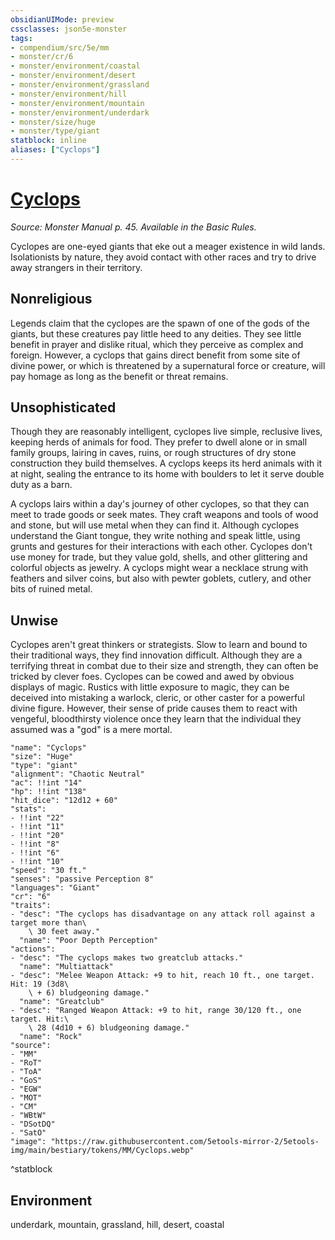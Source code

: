 ```yaml
---
obsidianUIMode: preview
cssclasses: json5e-monster
tags:
- compendium/src/5e/mm
- monster/cr/6
- monster/environment/coastal
- monster/environment/desert
- monster/environment/grassland
- monster/environment/hill
- monster/environment/mountain
- monster/environment/underdark
- monster/size/huge
- monster/type/giant
statblock: inline
aliases: ["Cyclops"]
---
```

# [Cyclops](3-Mechanics\CLI\bestiary\giant/cyclops.md)
*Source: Monster Manual p. 45. Available in the Basic Rules.*  

Cyclopes are one-eyed giants that eke out a meager existence in wild lands. Isolationists by nature, they avoid contact with other races and try to drive away strangers in their territory.

## Nonreligious

Legends claim that the cyclopes are the spawn of one of the gods of the giants, but these creatures pay little heed to any deities. They see little benefit in prayer and dislike ritual, which they perceive as complex and foreign. However, a cyclops that gains direct benefit from some site of divine power, or which is threatened by a supernatural force or creature, will pay homage as long as the benefit or threat remains.

## Unsophisticated

Though they are reasonably intelligent, cyclopes live simple, reclusive lives, keeping herds of animals for food. They prefer to dwell alone or in small family groups, lairing in caves, ruins, or rough structures of dry stone construction they build themselves. A cyclops keeps its herd animals with it at night, sealing the entrance to its home with boulders to let it serve double duty as a barn.

A cyclops lairs within a day's journey of other cyclopes, so that they can meet to trade goods or seek mates. They craft weapons and tools of wood and stone, but will use metal when they can find it. Although cyclopes understand the Giant tongue, they write nothing and speak little, using grunts and gestures for their interactions with each other. Cyclopes don't use money for trade, but they value gold, shells, and other glittering and colorful objects as jewelry. A cyclops might wear a necklace strung with feathers and silver coins, but also with pewter goblets, cutlery, and other bits of ruined metal.

## Unwise

Cyclopes aren't great thinkers or strategists. Slow to learn and bound to their traditional ways, they find innovation difficult. Although they are a terrifying threat in combat due to their size and strength, they can often be tricked by clever foes. Cyclopes can be cowed and awed by obvious displays of magic. Rustics with little exposure to magic, they can be deceived into mistaking a warlock, cleric, or other caster for a powerful divine figure. However, their sense of pride causes them to react with vengeful, bloodthirsty violence once they learn that the individual they assumed was a "god" is a mere mortal.

```statblock
"name": "Cyclops"
"size": "Huge"
"type": "giant"
"alignment": "Chaotic Neutral"
"ac": !!int "14"
"hp": !!int "138"
"hit_dice": "12d12 + 60"
"stats":
- !!int "22"
- !!int "11"
- !!int "20"
- !!int "8"
- !!int "6"
- !!int "10"
"speed": "30 ft."
"senses": "passive Perception 8"
"languages": "Giant"
"cr": "6"
"traits":
- "desc": "The cyclops has disadvantage on any attack roll against a target more than\
    \ 30 feet away."
  "name": "Poor Depth Perception"
"actions":
- "desc": "The cyclops makes two greatclub attacks."
  "name": "Multiattack"
- "desc": "Melee Weapon Attack: +9 to hit, reach 10 ft., one target. Hit: 19 (3d8\
    \ + 6) bludgeoning damage."
  "name": "Greatclub"
- "desc": "Ranged Weapon Attack: +9 to hit, range 30/120 ft., one target. Hit:\
    \ 28 (4d10 + 6) bludgeoning damage."
  "name": "Rock"
"source":
- "MM"
- "RoT"
- "ToA"
- "GoS"
- "EGW"
- "MOT"
- "CM"
- "WBtW"
- "DSotDQ"
- "SatO"
"image": "https://raw.githubusercontent.com/5etools-mirror-2/5etools-img/main/bestiary/tokens/MM/Cyclops.webp"
```
^statblock

## Environment

underdark, mountain, grassland, hill, desert, coastal